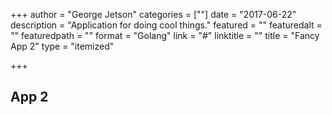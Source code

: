 +++
author = "George Jetson"
categories = [""]
date = "2017-06-22"
description = "Application for doing cool things."
featured = ""
featuredalt = ""
featuredpath = ""
format = "Golang"
link = "#"
linktitle = ""
title = "Fancy App 2"
type = "itemized"

+++
## App 2